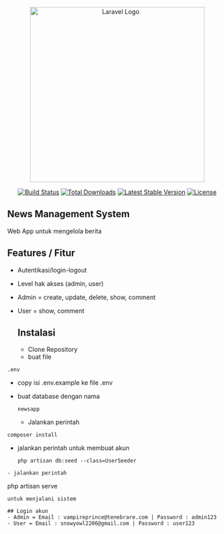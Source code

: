 <p align="center"><a href="https://laravel.com" target="_blank"><img src="https://raw.githubusercontent.com/laravel/art/master/logo-lockup/5%20SVG/2%20CMYK/1%20Full%20Color/laravel-logolockup-cmyk-red.svg" width="400" alt="Laravel Logo"></a></p>

<p align="center">
<a href="https://github.com/laravel/framework/actions"><img src="https://github.com/laravel/framework/workflows/tests/badge.svg" alt="Build Status"></a>
<a href="https://packagist.org/packages/laravel/framework"><img src="https://img.shields.io/packagist/dt/laravel/framework" alt="Total Downloads"></a>
<a href="https://packagist.org/packages/laravel/framework"><img src="https://img.shields.io/packagist/v/laravel/framework" alt="Latest Stable Version"></a>
<a href="https://packagist.org/packages/laravel/framework"><img src="https://img.shields.io/packagist/l/laravel/framework" alt="License"></a>
</p>

## News Management System

<p align="justify">Web App untuk mengelola berita
</p>

## Features / Fitur

- Autentikasi/login-logout
- Level hak akses (admin, user)
- Admin = create, update, delete, show, comment
- User = show, comment

  ## Instalasi
  - Clone Repository
  - buat file
```
.env
  ```
  - copy isi .env.example ke file .env
  - buat database dengan nama
    ```
    newsapp
    ```

     - Jalankan perintah
```
composer install
```

- jalankan perintah untuk membuat akun

  ```
  php artisan db:seed --class=UserSeeder
```
- jalankan perintah
  ```
  php artisan serve
```
untuk menjalani sistem

## Login akun
- Admin = Email : vampireprince@tenebrare.com | Password : admin123
- User = Email : snowyowl2206@gmail.com | Password : user123

